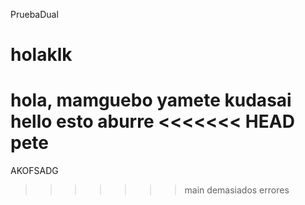 PruebaDual
# holaklk
hola, mamguebo
yamete kudasai
hello
esto aburre
<<<<<<< HEAD
pete
=======
AKOFSADG 
>>>>>>> main
 demasiados errores